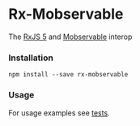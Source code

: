 # Rx-Mobservable

The [RxJS 5](https://github.com/ReactiveX/RxJS) and [Mobservable](https://github.com/mweststrate/mobservable) interop

### Installation

```
npm install --save rx-mobservable
```

### Usage

For usage examples see [tests](/src/__test__/index.js).